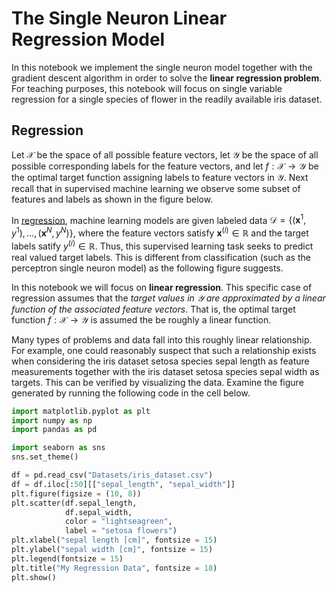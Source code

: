 # The Single Neuron Linear Regression Model

In this notebook we implement the single neuron model together with the gradient descent algorithm in order to solve the **linear regression problem**. For teaching purposes, this notebook will focus on single variable regression for a single species of flower in the readily available iris dataset.  

## Regression
Let $\mathcal{X}$ be the space of all possible feature vectors, let $\mathcal{Y}$ be the space of all possible corresponding labels for the feature vectors, and let $f:\mathcal{X} \rightarrow \mathcal{Y}$ be the optimal target function assigning labels to feature vectors in $\mathcal{Y}$. Next recall that in supervised machine learning we observe some subset of features and labels as shown in the figure below. 


In [regression](https://favtutor.com/blogs/types-of-regression), machine learning models are given labeled data $\mathcal{D} = \{(\mathbf{x}^1, y^1), \dots, (\mathbf{x}^N, y^N)\}$, where the feature vectors satisfy $\mathbf{x}^{(i)} \in \mathbb{R}$ and the target labels satify $y^{(i)} \in \mathbb{R}$. Thus, this supervised learning task seeks to predict real valued target labels. This is different from classification (such as the perceptron single neuron model) as the following figure suggests.

In this notebook we will focus on **linear regression**. This specific case of regression assumes that the *target values in $\mathcal{Y}$ are approximated by a linear function of the associated feature vectors*. That is, the optimal target function $f:\mathcal{X} \rightarrow \mathcal{Y}$ is assumed the be roughly a linear function. 

Many types of problems and data fall into this roughly linear relationship. For example, one could reasonably suspect that such a relationship exists when considering the iris dataset setosa species sepal length as feature measurements together with the iris dataset setosa species sepal width as targets. This can be verified by visualizing the data. Examine the figure generated by running the following code in the cell below.

```python
import matplotlib.pyplot as plt
import numpy as np
import pandas as pd

import seaborn as sns
sns.set_theme()

df = pd.read_csv("Datasets/iris_dataset.csv")
df = df.iloc[:50][["sepal_length", "sepal_width"]]
plt.figure(figsize = (10, 8))
plt.scatter(df.sepal_length, 
            df.sepal_width, 
            color = "lightseagreen",
            label = "setosa flowers")
plt.xlabel("sepal length [cm]", fontsize = 15)
plt.ylabel("sepal width [cm]", fontsize = 15)
plt.legend(fontsize = 15)
plt.title("My Regression Data", fontsize = 18)
plt.show()
```
